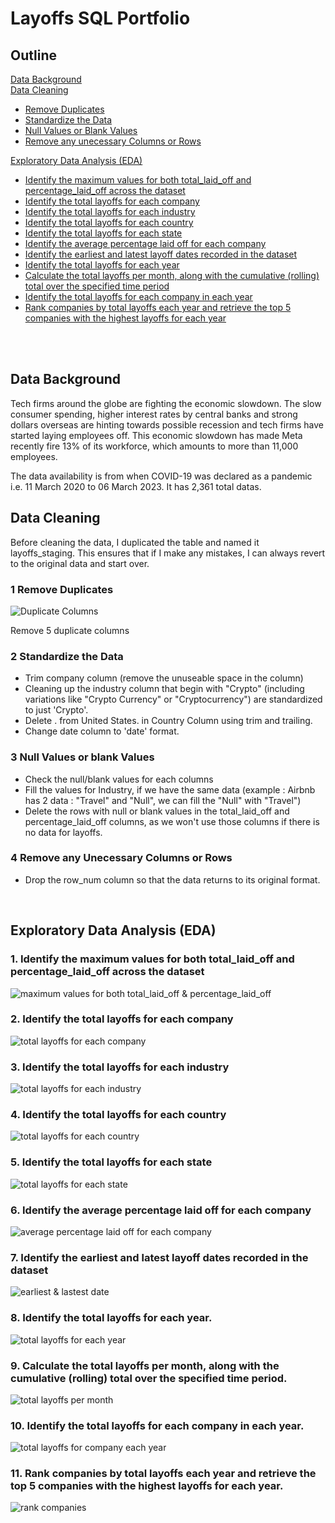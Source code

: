 # Layoffs SQL Portfolio
## Outline
[Data Background](https://github.com/vinahuang97/Portfolio/blob/main/01-sql-portfolio/README.md#data-background)</br>
[Data Cleaning](https://github.com/vinahuang97/Portfolio/blob/main/01-sql-portfolio/README.md#data-cleaning) </br>
  * [Remove Duplicates](https://github.com/vinahuang97/Portfolio/blob/main/01-sql-portfolio/README.md#1-remove-duplicates)</br>
  * [Standardize the Data](https://github.com/vinahuang97/Portfolio/blob/main/01-sql-portfolio/README.md#2-standardize-the-data)</br>
  * [Null Values or Blank Values](https://github.com/vinahuang97/Portfolio/blob/main/01-sql-portfolio/README.md#3-null-values-or-blank-values)</br>
  * [Remove any unecessary Columns or Rows](https://github.com/vinahuang97/Portfolio/blob/main/01-sql-portfolio/README.md#4-remove-any-columns-or-rows)</br>
 
[Exploratory Data Analysis (EDA)](ttps://github.com/vinahuang97/Portfolio/blob/main/01-sql-portfolio/README.md#exploratory-data-analysis-eda) </br>
 * [Identify the maximum values for both total_laid_off and percentage_laid_off across the dataset](https://github.com/vinahuang97/Portfolio/blob/main/01-sql-portfolio/README.md#1-identify-the-maximum-values-for-both-total_laid_off-and-percentage_laid_off-across-the-dataset)</br>
 * [Identify the total layoffs for each company](https://github.com/vinahuang97/Portfolio/blob/main/01-sql-portfolio/README.md#2-identify-the-total-layoffs-for-each-company)</br>
 * [Identify the total layoffs for each industry](https://github.com/vinahuang97/Portfolio/blob/main/01-sql-portfolio/README.md#3-identify-the-total-layoffs-for-each-industry)</br>
 * [Identify the total layoffs for each country](https://github.com/vinahuang97/Portfolio/blob/main/01-sql-portfolio/README.md#4-identify-the-total-layoffs-for-each-country)</br>
 * [Identify the total layoffs for each state](https://github.com/vinahuang97/Portfolio/blob/main/01-sql-portfolio/README.md#5-identify-the-total-layoffs-for-each-state)</br>
 * [Identify the average percentage laid off for each company](https://github.com/vinahuang97/Portfolio/blob/main/01-sql-portfolio/README.md#6-identify-the-average-percentage-laid-off-for-each-company)</br>
 * [Identify the earliest and latest layoff dates recorded in the dataset](https://github.com/vinahuang97/Portfolio/blob/main/01-sql-portfolio/README.md#7-identify-the-earliest-and-latest-layoff-dates-recorded-in-the-dataset)</br>
 * [Identify the total layoffs for each year](https://github.com/vinahuang97/Portfolio/blob/main/01-sql-portfolio/README.md#8-identify-the-total-layoffs-for-each-year)</br>
 * [Calculate the total layoffs per month, along with the cumulative (rolling) total over the specified time period](https://github.com/vinahuang97/Portfolio/blob/main/01-sql-portfolio/README.md#9-calculate-the-total-layoffs-per-month-along-with-the-cumulative-rolling-total-over-the-specified-time-period)</br>
 * [Identify the total layoffs for each company in each year](https://github.com/vinahuang97/Portfolio/blob/main/01-sql-portfolio/README.md#10-identify-the-total-layoffs-for-each-company-in-each-year)</br>
 * [Rank companies by total layoffs each year and retrieve the top 5 companies with the highest layoffs for each year](https://github.com/vinahuang97/Portfolio/blob/main/01-sql-portfolio/README.md#11-rank-companies-by-total-layoffs-each-year-and-retrieve-the-top-5-companies-with-the-highest-layoffs-for-each-year)</br>

</br>
</br>

## Data Background
Tech firms around the globe are fighting the economic slowdown. The slow consumer spending, higher interest rates by central banks and strong dollars overseas are hinting towards possible recession and tech firms have started laying employees off. This economic slowdown has made Meta recently fire 13% of its workforce, which amounts to more than 11,000 employees.</br>

The data availability is from when COVID-19 was declared as a pandemic i.e. 11 March 2020 to 06 March 2023.
It has 2,361 total datas.

## Data Cleaning
Before cleaning the data, I duplicated the table and named it layoffs_staging. This ensures that if I make any mistakes, I can always revert to the original data and start over.

### 1 Remove Duplicates
  
![Duplicate Columns](https://github.com/vinahuang97/Portfolio/blob/main/01-sql-portfolio/pict/duplicate%20columns.png)

Remove 5 duplicate columns

### 2 Standardize the Data

- Trim company column (remove the unuseable space in the column)</br>
- Cleaning up the industry column that begin with "Crypto" (including variations like "Crypto Currency" or "Cryptocurrency") are standardized to just 'Crypto'.</br>
- Delete . from United States. in Country Column using trim and trailing.</br>
- Change date column to 'date' format.</br>

### 3 Null Values or blank Values
- Check the null/blank values for each columns</br>
- Fill the values for Industry, if we have the same data (example : Airbnb has 2 data : "Travel" and "Null", we can fill the "Null" with "Travel")</br>
- Delete the rows with null or blank values in the total_laid_off and percentage_laid_off columns, as we won't use those columns if there is no data for layoffs.</br>

### 4 Remove any Unecessary Columns or Rows
- Drop the row_num column so that the data returns to its original format.</br>
</br>

## Exploratory Data Analysis (EDA)
### 1. Identify the maximum values for both total_laid_off and percentage_laid_off across the dataset

![maximum values for both total_laid_off & percentage_laid_off](https://github.com/vinahuang97/Portfolio/blob/main/01-sql-portfolio/pict/max%20total%20%26%20precentage%20laid%20off.png)

### 2. Identify the total layoffs for each company

![total layoffs for each company](https://github.com/vinahuang97/Portfolio/blob/main/01-sql-portfolio/pict/sum%20of%20total%20laid%20off%20by%20company.png)

### 3. Identify the total layoffs for each industry

![total layoffs for each industry](https://github.com/vinahuang97/Portfolio/blob/main/01-sql-portfolio/pict/sum%20of%20total%20laid%20off%20by%20industry.png)

### 4. Identify the total layoffs for each country

![total layoffs for each country](https://github.com/vinahuang97/Portfolio/blob/main/01-sql-portfolio/pict/sum%20of%20total%20laid%20off%20by%20country.png)

### 5. Identify the total layoffs for each state

![total layoffs for each state](https://github.com/vinahuang97/Portfolio/blob/main/01-sql-portfolio/pict/sum%20of%20total%20laid%20off%20by%20state.png)

### 6. Identify the average percentage laid off for each company

![average percentage laid off for each company](https://github.com/vinahuang97/Portfolio/blob/main/01-sql-portfolio/pict/avg%20percentage%20by%20company.png)

### 7. Identify the earliest and latest layoff dates recorded in the dataset

![earliest & lastest date](https://github.com/vinahuang97/Portfolio/blob/main/01-sql-portfolio/pict/earliest%20and%20lastest%20date.png)

### 8. Identify the total layoffs for each year.

![total layoffs for each year](https://github.com/vinahuang97/Portfolio/blob/main/01-sql-portfolio/pict/total%20laid%20off%20each%20year.png)
 
### 9. Calculate the total layoffs per month, along with the cumulative (rolling) total over the specified time period.

![total layoffs per month](https://github.com/vinahuang97/Portfolio/blob/main/01-sql-portfolio/pict/monthly%20total%20laid%20off.png)
 
### 10. Identify the total layoffs for each company in each year.

![total layoffs for company each year](https://github.com/vinahuang97/Portfolio/blob/main/01-sql-portfolio/pict/total%20laid%20off%20for%20company%20each%20year.png)
 
### 11. Rank companies by total layoffs each year and retrieve the top 5 companies with the highest layoffs for each year.

![rank companies](https://github.com/vinahuang97/Portfolio/blob/main/01-sql-portfolio/pict/Rank%20company.png)



